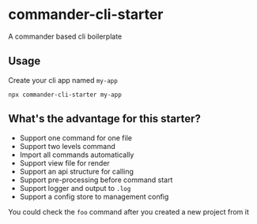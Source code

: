 # commander-cli-starter

A commander based cli boilerplate

## Usage

Create your cli app named `my-app`

```
npx commander-cli-starter my-app
```

## What's the advantage for this starter?

- Support one command for one file
- Support two levels command
- Import all commands automatically
- Support view file for render
- Support an api structure for calling
- Support pre-processing before command start
- Support logger and output to `.log`
- Support a config store to management config

You could check the `foo` command after you created a new project from it
